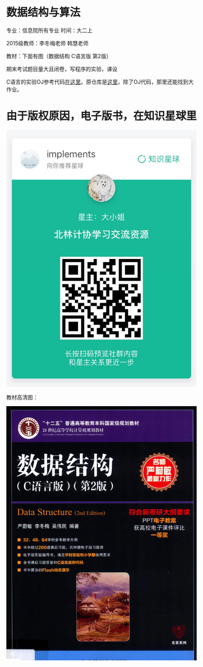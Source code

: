 # 数据结构与算法 

专业：信息院所有专业 
时间：大二上  

2015级教师：李冬梅老师 韩慧老师 

教材：下面有图（数据结构 C语言版 第2版）

期末考试题目量大且闭卷，写程序的实验，课设   

C语言的实验OJ参考代码[在这里](https://github.com/yiran7324/BFU-leaf/tree/master/%E6%95%B0%E6%8D%AE%E7%BB%93%E6%9E%84%E4%B8%8E%E7%AE%97%E6%B3%95/OJ%E4%BB%A3%E7%A0%81)。原仓库是[这里](https://github.com/yiran7324/bjfu-data-structure)，除了OJ代码，那里还能找到大作业。

# 由于版权原因，电子版书，在知识星球里

![21549166720_.pic](images/21549166720_.pic.jpg)

教材高清图：

![2019-01-27 20.08.55](images/2019-01-27.20.08.55.png)
